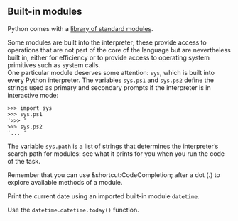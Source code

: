 ## Built-in modules

Python comes with a [library of standard modules](https://docs.python.org/3/library/). 

Some modules are built into the interpreter; these provide access to operations that are 
not part of the core of the language but are nevertheless built in, either for efficiency 
or to provide access to operating system primitives such as system calls.  
One particular module deserves some attention: `sys`, which is built into every Python 
interpreter. The variables `sys.ps1` and `sys.ps2` define the strings used as primary and 
secondary prompts if the interpreter is in interactive mode:

```text
>>> import sys
>>> sys.ps1
'>>> '
>>> sys.ps2
'... '
```

The variable `sys.path` is a list of strings that determines the interpreter’s search path 
for modules: see what it prints for you when you run the code of the task.

Remember that you can use &shortcut:CodeCompletion; after a dot (.) to explore available 
methods of a module.  
  
Print the current date using an imported built-in module `datetime`.  

<div class='hint'>Use the <code>datetime.datetime.today()</code> function.</div>

